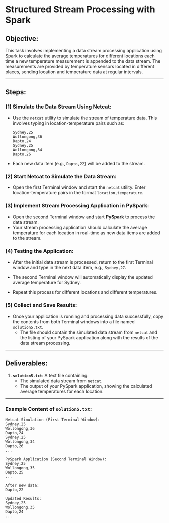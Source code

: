 # Structured Stream Processing with Spark

## Objective:
This task involves implementing a data stream processing application using Spark to calculate the average temperatures for different locations each time a new temperature measurement is appended to the data stream. The measurements are provided by temperature sensors located in different places, sending location and temperature data at regular intervals.

---

## Steps:

### (1) **Simulate the Data Stream Using Netcat**:
- Use the `netcat` utility to simulate the stream of temperature data. This involves typing in location-temperature pairs such as:
    ```
    Sydney,25
    Wollongong,36
    Dapto,24
    Sydney,25
    Wollongong,34
    Dapto,26
    ```
- Each new data item (e.g., `Dapto,22`) will be added to the stream.

### (2) **Start Netcat to Simulate the Data Stream**:
- Open the first Terminal window and start the `netcat` utility. Enter location-temperature pairs in the format `location,temperature`.

### (3) **Implement Stream Processing Application in PySpark**:
- Open the second Terminal window and start **PySpark** to process the data stream.
- Your stream processing application should calculate the average temperature for each location in real-time as new data items are added to the stream.
  
### (4) **Testing the Application**:
- After the initial data stream is processed, return to the first Terminal window and type in the next data item, e.g., `Sydney,27`.
- The second Terminal window will automatically display the updated average temperature for Sydney.

- Repeat this process for different locations and different temperatures.

### (5) **Collect and Save Results**:
- Once your application is running and processing data successfully, copy the contents from both Terminal windows into a file named `solution5.txt`.
  - The file should contain the simulated data stream from `netcat` and the listing of your PySpark application along with the results of the data stream processing.

---

## Deliverables:

1. **`solution5.txt`**: A text file containing:
   - The simulated data stream from `netcat`.
   - The output of your PySpark application, showing the calculated average temperatures for each location.


---

### Example Content of `solution5.txt`:

```text
Netcat Simulation (First Terminal Window):
Sydney,25
Wollongong,36
Dapto,24
Sydney,25
Wollongong,34
Dapto,26
...

PySpark Application (Second Terminal Window):
Sydney,25
Wollongong,35
Dapto,25
...

After new data:
Dapto,22

Updated Results:
Sydney,25
Wollongong,35
Dapto,24
...
